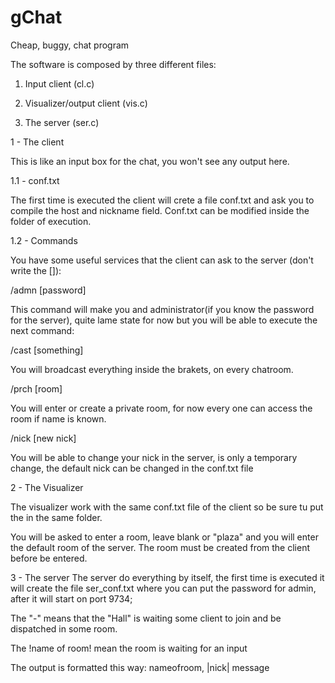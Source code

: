 # gChat
Cheap, buggy, chat program

The software is composed by three different files:

1. Input client (cl.c)

2. Visualizer/output client (vis.c)

3. The server (ser.c)


1 - The client

This is like an input box for the chat, you won't see any output here.

1.1 - conf.txt

The first time is executed the client will crete a file conf.txt and ask you to compile the host and nickname field.
Conf.txt can be modified inside the folder of execution.

1.2 - Commands

You have some useful services that the client can ask to the server (don't write the []):

/admn [password]

This command will make you and administrator(if you know the password for the server),
quite lame state for now but you will be able to execute the next command:

/cast [something]

You will broadcast everything inside the brakets, on every chatroom.

/prch [room]

You will enter or create a private room, for now every one can access the room if name is known.

/nick [new nick]

You will be able to change your nick in the server, is only a temporary change, the default nick can be changed in the conf.txt file

2 - The Visualizer

The visualizer work with the same conf.txt file of the client so be sure tu put the in the same folder.

You will be asked to enter a room, leave blank or "plaza" and you will enter the default room of the server.
The room must be created from the client before be entered.

3 - The server
The server do everything by itself, the first time is executed it will create the file ser_conf.txt where you can put the password for admin,
after it will start on port 9734;

The "-" means that the "Hall" is waiting some client to join and be dispatched in some room.

The !name of room! mean the room is waiting for an input

The output is formatted this way: nameofroom, |nick| message

